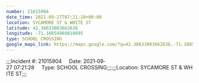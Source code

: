 ```yaml
---
number: 21015904
date_time: 2021-09-27T07:21:28+00:00
location: SYCAMORE ST & WHITE ST
latitude: 42.38633003662636
longitude: -71.18854989818695
type: SCHOOL CROSSING
google_maps_link: https://maps.google.com/?q=42.38633003662636,-71.18854989818695
---
```


;;;Incident #: 21015904     Date: 2021‐09‐27 07:21:28     Type: SCHOOL CROSSING;;;;;;Location: SYCAMORE ST & WHITE ST;;;
